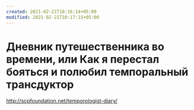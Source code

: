 ```yaml
---
created: 2021-02-21T10:16:14+05:00
modified: 2021-02-21T10:17:15+05:00
---
```


# Дневник путешественника во времени, или Как я перестал бояться и полюбил темпоральный трансдуктор

http://scpfoundation.net/temporologist-diary/
